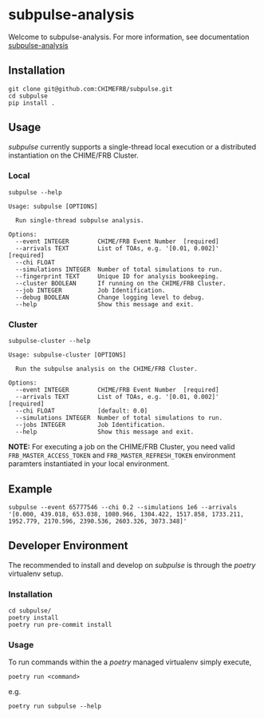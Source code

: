 # subpulse-analysis

Welcome to subpulse-analysis. For more information, see documentation [subpulse-analysis](chimefrb.github.io/subpulse-analysis)

## Installation

```
git clone git@github.com:CHIMEFRB/subpulse.git
cd subpulse
pip install .
```

## Usage
*subpulse* currently supports a single-thread local execution or a distributed instantiation on the CHIME/FRB Cluster.

### Local

```
subpulse --help
```
```
Usage: subpulse [OPTIONS]

  Run single-thread subpulse analysis.

Options:
  --event INTEGER        CHIME/FRB Event Number  [required]
  --arrivals TEXT        List of TOAs, e.g. '[0.01, 0.002]'   [required]
  --chi FLOAT
  --simulations INTEGER  Number of total simulations to run.
  --fingerprint TEXT     Unique ID for analysis bookeeping.
  --cluster BOOLEAN      If running on the CHIME/FRB Cluster.
  --job INTEGER          Job Identification.
  --debug BOOLEAN        Change logging level to debug.
  --help                 Show this message and exit.
```

### Cluster
```
subpulse-cluster --help
```
```
Usage: subpulse-cluster [OPTIONS]

  Run the subpulse analysis on the CHIME/FRB Cluster.

Options:
  --event INTEGER        CHIME/FRB Event Number  [required]
  --arrivals TEXT        List of TOAs, e.g. '[0.01, 0.002]'   [required]
  --chi FLOAT            [default: 0.0]
  --simulations INTEGER  Number of total simulations to run.
  --jobs INTEGER         Job Identification.
  --help                 Show this message and exit.
```

**NOTE:** For executing a job on the CHIME/FRB Cluster, you need valid `FRB_MASTER_ACCESS_TOKEN` and `FRB_MASTER_REFRESH_TOKEN` environment paramters instantiated in your local environment.

## Example

```
subpulse --event 65777546 --chi 0.2 --simulations 1e6 --arrivals '[0.000, 439.018, 653.038, 1080.966, 1304.422, 1517.858, 1733.211, 1952.779, 2170.596, 2390.536, 2603.326, 3073.348]'
```

## Developer Environment

The recommended to install and develop on *subpulse* is through the *poetry* virtualenv setup.

### Installation

```
cd subpulse/
poetry install
poetry run pre-commit install
```

### Usage

To run commands within the a *poetry* managed virtualenv simply execute,

```
poetry run <command>
```

e.g.
```
poetry run subpulse --help
```

